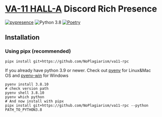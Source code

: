 # [VA-11 HALL-A](https://waifubartending.com/) Discord Rich Presence

[![pypresence](https://img.shields.io/badge/using-pypresence-00bb88.svg?style=for-the-badge&logo=discord&logoWidth=20)](https://github.com/qwertyquerty/pypresence)
![Python 3.8](https://img.shields.io/badge/python-3.8-blue)
[![Poetry](https://img.shields.io/endpoint?url=https://python-poetry.org/badge/v0.json)](https://python-poetry.org/)

## Installation

### Using pipx (recommended)

```commandline
pipx install git+https://github.com/NoPlagiarism/va11-rpc
```
If you already have python 3.9 or newer. Check out [pyenv](https://github.com/pyenv/pyenv) for Linux&Mac OS and [pyenv-win](https://github.com/pyenv-win/pyenv-win) for Windows 

```commandline
pyenv install 3.8.10
# check version path
pyenv shell 3.8.10
pyenv which python
# And now install with pipx
pipx install git+https://github.com/NoPlagiarism/va11-rpc --python PATH_TO_PYTHON3.8
```